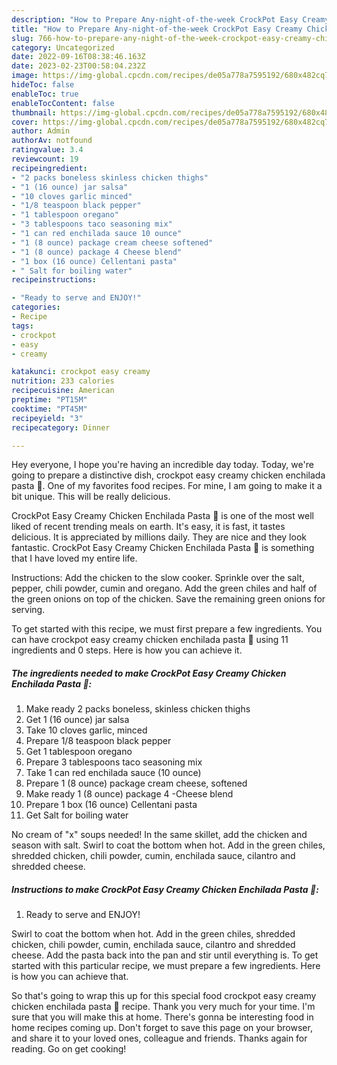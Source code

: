```yaml
---
description: "How to Prepare Any-night-of-the-week CrockPot Easy Creamy Chicken Enchilada Pasta 🍝"
title: "How to Prepare Any-night-of-the-week CrockPot Easy Creamy Chicken Enchilada Pasta 🍝"
slug: 766-how-to-prepare-any-night-of-the-week-crockpot-easy-creamy-chicken-enchilada-pasta
category: Uncategorized
date: 2022-09-16T08:38:46.163Z
date: 2023-02-23T00:58:04.232Z
image: https://img-global.cpcdn.com/recipes/de05a778a7595192/680x482cq70/crockpot-easy-creamy-chicken-enchilada-pasta-recipe-main-photo.jpg
hideToc: false
enableToc: true
enableTocContent: false
thumbnail: https://img-global.cpcdn.com/recipes/de05a778a7595192/680x482cq70/crockpot-easy-creamy-chicken-enchilada-pasta-recipe-main-photo.jpg
cover: https://img-global.cpcdn.com/recipes/de05a778a7595192/680x482cq70/crockpot-easy-creamy-chicken-enchilada-pasta-recipe-main-photo.jpg
author: Admin
authorAv: notfound
ratingvalue: 3.4
reviewcount: 19
recipeingredient:
- "2 packs boneless skinless chicken thighs"
- "1 (16 ounce) jar salsa"
- "10 cloves garlic minced"
- "1/8 teaspoon black pepper"
- "1 tablespoon oregano"
- "3 tablespoons taco seasoning mix"
- "1 can red enchilada sauce 10 ounce"
- "1 (8 ounce) package cream cheese softened"
- "1 (8 ounce) package 4 Cheese blend"
- "1 box (16 ounce) Cellentani pasta"
- " Salt for boiling water"
recipeinstructions:

- "Ready to serve and ENJOY!"
categories:
- Recipe
tags:
- crockpot
- easy
- creamy

katakunci: crockpot easy creamy 
nutrition: 233 calories
recipecuisine: American
preptime: "PT15M"
cooktime: "PT45M"
recipeyield: "3"
recipecategory: Dinner

---
```



Hey everyone, I hope you're having an incredible day today. Today, we're going to prepare a distinctive dish, crockpot easy creamy chicken enchilada pasta 🍝. One of my favorites food recipes. For mine, I am going to make it a bit unique. This will be really delicious.

CrockPot Easy Creamy Chicken Enchilada Pasta 🍝 is one of the most well liked of recent trending meals on earth. It's easy, it is fast, it tastes delicious. It is appreciated by millions daily. They are nice and they look fantastic. CrockPot Easy Creamy Chicken Enchilada Pasta 🍝 is something that I have loved my entire life.

Instructions: Add the chicken to the slow cooker. Sprinkle over the salt, pepper, chili powder, cumin and oregano. Add the green chiles and half of the green onions on top of the chicken. Save the remaining green onions for serving.


To get started with this recipe, we must first prepare a few ingredients. You can have crockpot easy creamy chicken enchilada pasta 🍝 using 11 ingredients and 0 steps. Here is how you can achieve it.

<!--inarticleads1-->

##### The ingredients needed to make CrockPot Easy Creamy Chicken Enchilada Pasta 🍝:

1. Make ready 2 packs boneless, skinless chicken thighs
1. Get 1 (16 ounce) jar salsa
1. Take 10 cloves garlic, minced
1. Prepare 1/8 teaspoon black pepper
1. Get 1 tablespoon oregano
1. Prepare 3 tablespoons taco seasoning mix
1. Take 1 can red enchilada sauce (10 ounce)
1. Prepare 1 (8 ounce) package cream cheese, softened
1. Make ready 1 (8 ounce) package 4 -Cheese blend
1. Prepare 1 box (16 ounce) Cellentani pasta
1. Get  Salt for boiling water


No cream of &#34;x&#34; soups needed! In the same skillet, add the chicken and season with salt. Swirl to coat the bottom when hot. Add in the green chiles, shredded chicken, chili powder, cumin, enchilada sauce, cilantro and shredded cheese. 

<!--inarticleads2-->

##### Instructions to make CrockPot Easy Creamy Chicken Enchilada Pasta 🍝:


1. Ready to serve and ENJOY!

Swirl to coat the bottom when hot. Add in the green chiles, shredded chicken, chili powder, cumin, enchilada sauce, cilantro and shredded cheese. Add the pasta back into the pan and stir until everything is. To get started with this particular recipe, we must prepare a few ingredients. Here is how you can achieve that. 

So that's going to wrap this up for this special food crockpot easy creamy chicken enchilada pasta 🍝 recipe. Thank you very much for your time. I'm sure that you will make this at home. There's gonna be interesting food in home recipes coming up. Don't forget to save this page on your browser, and share it to your loved ones, colleague and friends. Thanks again for reading. Go on get cooking!
